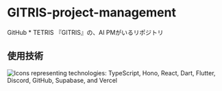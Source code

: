 # GITRIS-project-management
GitHub * TETRIS 『GITRIS』の、AI PMがいるリポジトリ

## 使用技術
<img src="https://go-skill-icons.vercel.app/api/icons?i=python,gemini,yml,githubactions" alt="Icons representing technologies: TypeScript, Hono, React, Dart, Flutter, Discord, GitHub, Supabase, and Vercel" />
